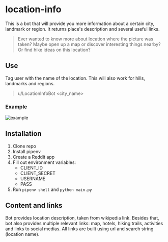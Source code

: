# location-info
This is a bot that will provide you more information about a certain city, landmark or region. It returns place's description and several useful links.

> Ever wanted to know more about location where the picture was taken? Maybe open up a map or discover interesting things nearby? Or find hike ideas on this location?

## Use

Tag user with the name of the location. This will also work for hills, landmarks and regions.

>u/LocationInfoBot <city_name>

### Example



![example](https://user-images.githubusercontent.com/11059438/111335197-79a33700-8674-11eb-8ee7-f259ad3946a1.png)



## Installation

1. Clone repo
2. Install pipenv
3. Create a Reddit app
4. Fill out environment variables:
    - CLIENT_ID
    - CLIENT_SECRET
    - USERNAME
    - PASS
5. Run `pipenv shell` and `python main.py`


## Content and links

Bot provides location description, taken from wikipedia link. 
Besides that, bot also provides multiple relevant links: map, hotels, hiking trails, activities and links to social medias.
All links are built using url and search string (location name).